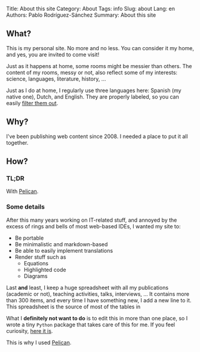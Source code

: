 Title: About this site
Category: About
Tags: info
Slug: about
Lang: en
Authors: Pablo Rodríguez-Sánchez
Summary: About this site

## What?

This is my personal site.
No more and no less.
You can consider it my home, and yes, you are invited to come visit!

Just as it happens at home, some rooms might be messier than others.
The content of my rooms, messy or not, also reflect some of my interests: science, languages, literature, history, ...

Just as I do at home, I regularly use three languages here: Spanish (my native one), Dutch, and English. 
They are properly labeled, so you can easily [filter them out]({filename}feeds-list-en.md).

## Why?

I've been publishing web content since 2008.
I needed a place to put it all together.

## How?

### TL;DR

With [Pelican](https://getpelican.com/).

### Some details

After this many years working on IT-related stuff, and annoyed by the excess of rings and bells of most web-based IDEs, I wanted my site to:

- Be portable
- Be minimalistic and markdown-based
- Be able to easily implement translations
- Render stuff such as
    - Equations
    - Highlighted code
    - Diagrams

Last **and** least, I keep a huge spreadsheet with all my publications (academic or not), teaching activities, talks, interviews, ...
It contains more than 300 items, and every time I have something new, I add a new line to it. This spreadsheet is the source of most of the tables in

What I **definitely not want to do** is to edit this in more than one place, so I wrote a tiny `Python` package that takes care of this for me.
If you feel curiosity, [here it is](https://github.com/PabRod/academicrecordparser).

This is why I used [Pelican](https://getpelican.com/).